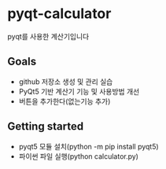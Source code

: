 # pyqt-calculator
pyqt를 사용한 계산기입니다

## Goals

* github 저장소 생성 및 관리 실습
* PyQt5 기반 계산기 기능 및 사용방법 개선
* 버튼을 추가한다(없는기능 추가)
  

## Getting started

* pyqt5 모듈 설치(python -m pip install pyqt5)
* 파이썬 파일 실행(python calculator.py)

